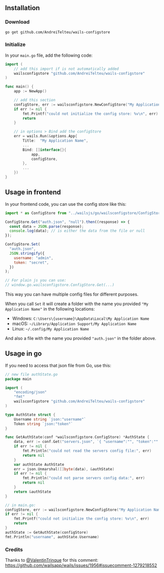 ## Installation

### Download

```bash
go get github.com/AndreiTelteu/wails-configstore
```

### Initialize

In your `main.go` file, add the following code:

```go
import (
	// add this import if is not automatically added
	wailsconfigstore "github.com/AndreiTelteu/wails-configstore"
)

func main() {
	app := NewApp()

	// add this section
	configStore, err := wailsconfigstore.NewConfigStore("My Application Name")
	if err != nil {
		fmt.Printf("could not initialize the config store: %v\n", err)
		return
	}

	// in options > Bind add the configStore
	err = wails.Run(&options.App{
		Title:  "My Application Name",
		...
		Bind: []interface{}{
			app,
			configStore,
		},
		...
	})
}
```

## Usage in frontend

In your frontend code, you can use the config store like this:

```js
import * as ConfigStore from "../wailsjs/go/wailsconfigstore/ConfigStore";

ConfigStore.Get("auth.json", "null").then((response) => {
  const data = JSON.parse(response);
  console.log(data); // is either the data from the file or null
});

ConfigStore.Set(
  "auth.json",
  JSON.stringify({
    username: "admin",
    token: "secret",
  })
);

// For plain js you can use:
// window.go.wailsconfigstore.ConfigStore.Get(...)
```

This way you can have multiple config files for different purposes.

When you call `Set` it will create a folder with the name you provided `"My Application Name"` in the following locations:

- Windows: `C:\Users\{username}\AppData\Local\My Application Name`
- macOS: `~/Library/Application Support/My Application Name`
- Linux: `~/.config/My Application Name`

And also a file with the name you provided `"auth.json"` in the folder above.

## Usage in go

If you need to access that json file from Go, use this:

```go
// new file authState.go
package main

import (
	"encoding/json"
	"fmt"
	wailsconfigstore "github.com/AndreiTelteu/wails-configstore"
)

type AuthState struct {
	Username string `json:"username"`
	Token string `json:"token"`
}

func GetAuthState(conf *wailsconfigstore.ConfigStore) *AuthState {
	data, err := conf.Get("servers.json", `{ "username":"", "token":"" }`)
	if err != nil {
		fmt.Println("could not read the servers config file:", err)
		return nil
	}
	var authState AuthState
	err = json.Unmarshal([]byte(data), &authState)
	if err != nil {
		fmt.Println("could not parse servers config data:", err)
		return nil
	}
	return &authState
}

// in main.go:
configStore, err := wailsconfigstore.NewConfigStore("My Application Name")
if err != nil {
	fmt.Printf("could not initialize the config store: %v\n", err)
	return
}
authState := GetAuthState(configStore)
fmt.Println("username", authState.Username)
```

### Credits

Thanks to [@ValentinTrinque](https://github.com/ValentinTrinque) for this comment: https://github.com/wailsapp/wails/issues/1956#issuecomment-1279218552
